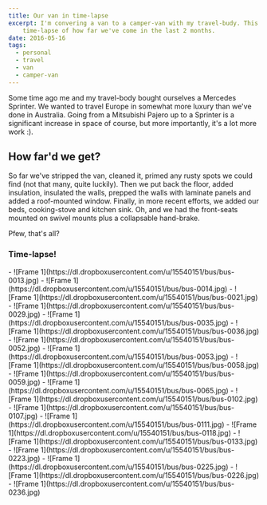 ```yaml
---
title: Our van in time-lapse
excerpt: I'm convering a van to a camper-van with my travel-budy. This is a quick
    time-lapse of how far we've come in the last 2 months.
date: 2016-05-16
tags:
  - personal
  - travel
  - van
  - camper-van
---
```


Some time ago me and my travel-body bought ourselves a Mercedes Sprinter. We wanted to
travel Europe in somewhat more luxury than we've done in Australia. Going from a
Mitsubishi Pajero up to a Sprinter is a significant increase in space of course, but more
importantly, it's a lot more work :).

## How far'd we get?

So far we've stripped the van, cleaned it, primed any rusty spots we could find (not that
many, quite luckily). Then we put back the floor, added insulation, insulated the walls,
prepped the walls with laminate panels and added a roof-mounted window. Finally, in more
recent efforts, we added our beds, cooking-stove and kitchen sink. Oh, and we had the
front-seats mounted on swivel mounts plus a collapsable hand-brake.

Pfew, that's all?

### Time-lapse!

<div id="slide-show"></div>
- ![Frame 1](https://dl.dropboxusercontent.com/u/15540151/bus/bus-0013.jpg)
- ![Frame 1](https://dl.dropboxusercontent.com/u/15540151/bus/bus-0014.jpg)
- ![Frame 1](https://dl.dropboxusercontent.com/u/15540151/bus/bus-0021.jpg)
- ![Frame 1](https://dl.dropboxusercontent.com/u/15540151/bus/bus-0029.jpg)
- ![Frame 1](https://dl.dropboxusercontent.com/u/15540151/bus/bus-0035.jpg)
- ![Frame 1](https://dl.dropboxusercontent.com/u/15540151/bus/bus-0036.jpg)
- ![Frame 1](https://dl.dropboxusercontent.com/u/15540151/bus/bus-0052.jpg)
- ![Frame 1](https://dl.dropboxusercontent.com/u/15540151/bus/bus-0053.jpg)
- ![Frame 1](https://dl.dropboxusercontent.com/u/15540151/bus/bus-0058.jpg)
- ![Frame 1](https://dl.dropboxusercontent.com/u/15540151/bus/bus-0059.jpg)
- ![Frame 1](https://dl.dropboxusercontent.com/u/15540151/bus/bus-0065.jpg)
- ![Frame 1](https://dl.dropboxusercontent.com/u/15540151/bus/bus-0102.jpg)
- ![Frame 1](https://dl.dropboxusercontent.com/u/15540151/bus/bus-0107.jpg)
- ![Frame 1](https://dl.dropboxusercontent.com/u/15540151/bus/bus-0111.jpg)
- ![Frame 1](https://dl.dropboxusercontent.com/u/15540151/bus/bus-0118.jpg)
- ![Frame 1](https://dl.dropboxusercontent.com/u/15540151/bus/bus-0133.jpg)
- ![Frame 1](https://dl.dropboxusercontent.com/u/15540151/bus/bus-0223.jpg)
- ![Frame 1](https://dl.dropboxusercontent.com/u/15540151/bus/bus-0225.jpg)
- ![Frame 1](https://dl.dropboxusercontent.com/u/15540151/bus/bus-0226.jpg)
- ![Frame 1](https://dl.dropboxusercontent.com/u/15540151/bus/bus-0236.jpg)

<style>
#slide-show + ul {
    position: relative;
    height: 300px;
    list-style: none;
}
#slide-show + ul > li {
    position: absolute;
    left: 50%;
    transform: translateX(-50%);
    opacity: 0;
    transition: opacity 500ms 750ms
}
#slide-show + ul > li.active {
    opacity: 1;
    transition: opacity 500ms 500ms
}
</style>
<script>
(function() {
    var CLASSNAME = 'active';
    var all = Array.prototype.slice.call(document.querySelectorAll('#slide-show + ul > li'));
    all[0].parentNode.addEventListener('transitionend',
        function transitionEndHandler(event) {
            var t = event.target;
            if (t.classList.contains(CLASSNAME)) {
                t.classList.toggle(CLASSNAME);
                var i = all.indexOf(t) + 1;
                if (i == all.length) {
                    i = 0;
                }
                all[i]
                    .classList.add(CLASSNAME);
            }
        }
    );
    all[0].classList.add(CLASSNAME);
})();
</script>
